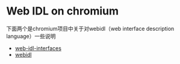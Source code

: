 
# Web IDL on chromium


下面两个是chromium项目中关于对webidl（web interface description language）一些说明
- [web-idl-interfaces](https://www.chromium.org/developers/web-idl-interfaces)
- [webidl](https://www.chromium.org/blink/webidl)
